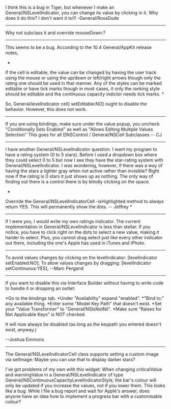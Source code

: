 I think this is a bug in Tiger, but whenever I make an General/NSLevelIndicator, you can change its value by clicking in it.  Why does it do this?  I don't want it to!!! -General/RossDude

----

Why not subclass it and override     mouseDown:?

----

This seems to be a bug.  According to the 10.4 General/AppKit release notes,

*
If the cell is editable, the value can be changed by having the user track using the mouse or using the up/down or 
left/right arrows though only the rating one should be used in that manner. Any of the styles can be marked 
editable or have tick marks though in most cases, it only the ranking style should be editable and the continuous 
capacity indictor needs tick marks.
*

So,     General/levelIndicator cell] setEditable:NO] ought to disable the behavior.  However, this does not work.

----
If you are using bindings, make sure under the value popup, you uncheck "Conditionally Sets Enabled" as well as "Allows Editing Multiple Values Selection"
This goes for all [[NSControl / General/NSCell Subclasses
-- CJ

----
I have another General/NSLevelIndicator question.  I want my program to have a rating system (0 to 5 stars).  Before I used a dropdown box where they could select 0 to 5 but now I see they have the star-rating system with General/NSLevelIndicator.  I was wondering, however, if there was a way of having the stars a lighter gray when not active rather than invisible?  Right now if the rating is 0 stars it just shows up as nothing.  The only way of finding out there is a control there is by blindly clicking on the space.

*
Override the General/NSLevelIndicatorCell -isHighlighted method to always return YES. This will permanently show the dots.
-- Jeffrey
*

----
If I were you, I would write my own ratings indicator. The current implementation in General/NSLevelIndicator is less than stellar. If you notice, you have to click right on the dots to select a new value, making it harder to select. Plus, you cannot drag select just like every other indicator out there, including the one's Apple has used in iTunes and iPhoto.

----
To avoid values changes by clicking on the levelIndicator: [levelIndicator setEnabled:NO];
To allow values changes by dragging: [levelIndicator setContinuous:YES];
--Marc Pergand

----
If you want to disable this via Interface Builder without having to write code to handle it or dropping an outlet:
 
*Go to the bindings tab.
*Under "Availability" expand "enabled".
*"Bind to:" any available thing.
*Enter some "Model Key Path" that doesn't exist.
*Set your "Value Transformer" to "General/NSIsNotNil".
*Make sure "Raises for Not Applicable Keys" is NOT checked.

It will now always be disabled (as long as the keypath you entered doesn't exist, anyway.)

--Joshua Emmons

----
The General/NSLevelIndicatorCell class supports setting a custom image via setImage:
Maybe you can use that to display darker stars?

I've got problems of my own with this widget: When changing criticalValue and warningValue in a General/NSLevelIndicator of type General/NSContinuousCapacityLevelIndicatorStyle, the bar's colour will only be updated if you increase the values, not if you lower them. This looks like a bug. While I file a bug report and wait for Apple's answer, does anyone have an idea how to implement a progress bar with a customisable colour?